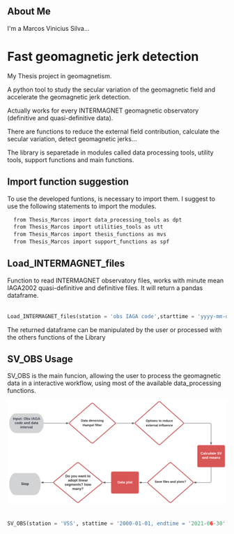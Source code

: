 
##  About Me
I'm a Marcos Vinicius Silva...


# Fast geomagnetic jerk detection 
My Thesis project in geomagnetism.

A python tool to study the secular variation of the geomagnetic field and accelerate the geomagnetic jerk detection.

Actually works for every INTERMAGNET geomagnetic observatory (definitive and quasi-definitive data).

There are functions to reduce the external field contribution, calculate the secular variation, detect geomagnetic jerks...

The library is separetade in modules called data processing tools, utility tools, support functions and main functions. 



## Import function suggestion

To use the developed funtions, is necessary to import them. I suggest to use the following statements to import the modules.

```bash
  from Thesis_Marcos import data_processing_tools as dpt
  from Thesis_Marcos import utilities_tools as utt
  from Thesis_Marcos import thesis_functions as mvs
  from Thesis_Marcos import support_functions as spf
```


## Load_INTERMAGNET_files

Function to read INTERMAGNET observatory files, works with minute mean IAGA2002 quasi-definitive and definitive files. It will return a pandas dataframe. 

```python

Load_INTERMAGNET_files(station = 'obs IAGA code',starttime = 'yyyy-mm-dd',endtime = 'yyyy-mm-dd',path = path to files)

```
The returned dataframe can be manipulated by the user or processed with the others functions of the Library


## SV_OBS Usage

SV_OBS is the main funcion, allowing the user to process the geomagnetic data in a interactive workflow, using most of the available data_processing functions.

![](figures/worflow.png)

```python

SV_OBS(station = 'VSS', stattime = '2000-01-01, endtime = '2021-06-30', plot_chaos = True, convert_HDZ_to_XYZ = True)
```
